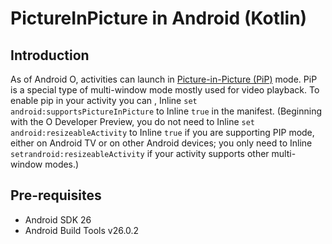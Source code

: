# PictureInPicture in Android (Kotlin)

## Introduction

As of Android O, activities can launch in [Picture-in-Picture (PiP)](https://developer.android.com/guide/topics/ui/picture-in-picture) mode. PiP is a special type of multi-window mode mostly used for video playback.
To enable pip in your activity you can , Inline `set android:supportsPictureInPicture` to Inline `true` in the manifest. (Beginning with the O Developer Preview, you do not need to Inline `set android:resizeableActivity` to Inline `true` if you are supporting PIP mode, either on Android TV or on other Android devices; you only need to Inline `setrandroid:resizeableActivity` if your activity supports other multi-window modes.)

## Pre-requisites
- Android SDK 26
- Android Build Tools v26.0.2
